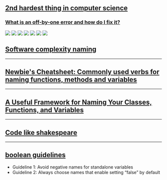 ## [2nd hardest thing in computer science](https://noti.st/pawel-lewtak/6QfdFZ/slides)
### [What is an off-by-one error and how do I fix it?](https://stackoverflow.com/a/59158805/10393067)

![](https://on.notist.cloud/slides/deck4217/large-5.png)
![](https://on.notist.cloud/slides/deck4217/large-6.png)
![](https://on.notist.cloud/slides/deck4217/large-7.png)
![](https://on.notist.cloud/slides/deck4217/large-8.png)
![](https://on.notist.cloud/slides/deck4217/large-9.png)
![](https://on.notist.cloud/slides/deck4217/large-10.png)
![](https://on.notist.cloud/slides/deck4217/large-11.png)

## [Software complexity naming](https://hackernoon.com/software-complexity-naming-6e02e7e6c8cb)

----

## [Newbie's Cheatsheet: Commonly used verbs for naming functions, methods and variables](https://dev.to/maikomiyazaki/beginner-s-cheat-sheet-commonly-used-verbs-for-naming-functions-methods-and-variables-509i)

----

## [A Useful Framework for Naming Your Classes, Functions, and Variables](https://betterprogramming.pub/a-useful-framework-for-naming-your-classes-functions-and-variables-e7d186e3189f)

---

## [Code like shakespeare](https://dmitripavlutin.com/coding-like-shakespeare-practical-function-naming-conventions/)

------

## [boolean guidelines](https://www.serendipidata.com/posts/naming-guidelines-for-boolean-variables)
- Guideline 1: Avoid negative names for standalone variables
- Guideline 2: Always choose names that enable setting “false” by default